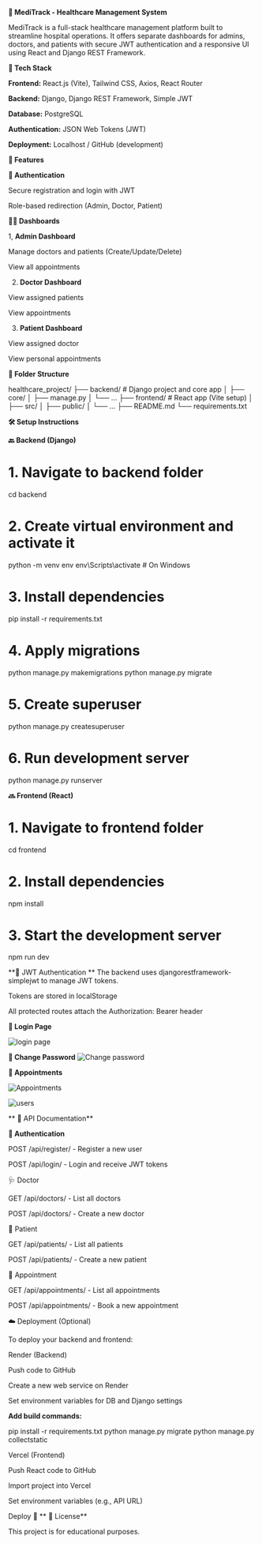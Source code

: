 **🏥 MediTrack - Healthcare Management System**

MediTrack is a full-stack healthcare management platform built to streamline hospital operations. It offers separate dashboards for admins, doctors, and patients with secure JWT authentication and a responsive UI using React and Django REST Framework.

**🔧 Tech Stack**

**Frontend:** React.js (Vite), Tailwind CSS, Axios, React Router

**Backend:** Django, Django REST Framework, Simple JWT

**Database:** PostgreSQL

**Authentication:** JSON Web Tokens (JWT)

**Deployment:** Localhost / GitHub (development)

**🚀 Features**

**👤 Authentication**

Secure registration and login with JWT

Role-based redirection (Admin, Doctor, Patient)

**🧑‍⚕️ Dashboards**

1, **Admin Dashboard**

Manage doctors and patients (Create/Update/Delete)

View all appointments

2. **Doctor Dashboard**

View assigned patients

View appointments

3. **Patient Dashboard**

View assigned doctor

View personal appointments

**📁 Folder Structure**

healthcare_project/
├── backend/                  # Django project and core app
│   ├── core/
│   ├── manage.py
│   └── ...
├── frontend/                # React app (Vite setup)
│   ├── src/
│   ├── public/
│   └── ...
├── README.md
└── requirements.txt

**🛠️ Setup Instructions**

**🔙 Backend (Django)**

# 1. Navigate to backend folder
cd backend

# 2. Create virtual environment and activate it
python -m venv env
env\Scripts\activate  # On Windows

# 3. Install dependencies
pip install -r requirements.txt

# 4. Apply migrations
python manage.py makemigrations
python manage.py migrate

# 5. Create superuser
python manage.py createsuperuser

# 6. Run development server
python manage.py runserver

**🔜 Frontend (React)**

# 1. Navigate to frontend folder
cd frontend

# 2. Install dependencies
npm install

# 3. Start the development server
npm run dev

**🔐 JWT Authentication
**
The backend uses djangorestframework-simplejwt to manage JWT tokens.

Tokens are stored in localStorage

All protected routes attach the Authorization: Bearer <token> header


**🔐 Login Page**

![login page](https://github.com/user-attachments/assets/66983abe-21cf-4395-b8d1-48fc0ce3b9fb)


**🔄 Change Password**
![Change password](https://github.com/user-attachments/assets/a3508e43-c59c-45c4-ba92-f61b713a5848)



**📅 Appointments**

![Appointments](https://github.com/user-attachments/assets/f614fef2-9f6f-4e7a-a7ab-4a2d2cd4ecfb)

![users](https://github.com/user-attachments/assets/c1a8e48c-394c-4ecb-81b9-4b0414125a11)

**
📡 API Documentation**

**🔐 Authentication**

POST /api/register/ - Register a new user

POST /api/login/ - Login and receive JWT tokens

🩺 Doctor

GET /api/doctors/ - List all doctors

POST /api/doctors/ - Create a new doctor

👤 Patient

GET /api/patients/ - List all patients

POST /api/patients/ - Create a new patient

📅 Appointment

GET /api/appointments/ - List all appointments

POST /api/appointments/ - Book a new appointment

☁️ Deployment (Optional)

To deploy your backend and frontend:

Render (Backend)

Push code to GitHub

Create a new web service on Render

Set environment variables for DB and Django settings

**Add build commands:**

pip install -r requirements.txt
python manage.py migrate
python manage.py collectstatic

Vercel (Frontend)

Push React code to GitHub

Import project into Vercel

Set environment variables (e.g., API URL)

Deploy 🚀
**
📃 License**

This project is for educational purposes.
